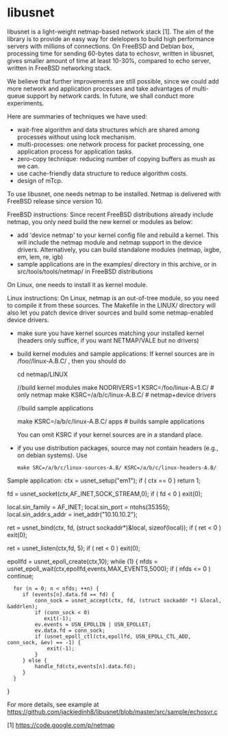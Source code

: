 libusnet
========

libusnet is a light-weight netmap-based network stack [1]. The aim of the library is to provide an easy way for delelopers to build high performance servers with millions of connections. On FreeBSD and Debian box, processing time for sending 60-bytes data to echosvr, written in libusnet, gives smaller amount of time at least 10-30%, compared to echo server, written in FreeBSD networking stack. 

We believe that further improvements are still possible, since we could add more network and application processes and take advantages of multi-queue support by network cards. In future, we shall conduct more experiments.

Here are summaries of techniques we have used:

- wait-free algorithm and data structures which are shared among processes without using lock mechanism. 
- multi-processes: one network process for packet processing, one application process for application tasks. 
- zero-copy technique: reducing number of copying buffers as mush as we can. 
- use cache-friendly data structure to reduce algorithm costs.
- design of mTcp.

To use libusnet, one needs netmap to be installed. Netmap is delivered with FreeBSD release since version 10. 

FreeBSD instructions:
  Since recent FreeBSD distributions already include netmap, you only
  need build the new kernel or modules as below:

  + add 'device netmap' to your kernel config file and rebuild a kernel.
    This will include the netmap module and netmap support in the device
    drivers.  Alternatively, you can build standalone modules
    (netmap, ixgbe, em, lem, re, igb)
  + sample applications are in the examples/ directory in this archive,
    or in src/tools/tools/netmap/ in FreeBSD distributions

On Linux, one needs to install it as kernel module.

Linux instructions:
  On Linux, netmap is an out-of-tree module, so you need to compile it
  from these sources. The Makefile in the LINUX/ directory will also
  let you patch device driver sources and build some netmap-enabled
  device drivers.
  + make sure you have kernel sources matching your installed kernel
    (headers only suffice, if you want NETMAP/VALE but no drivers)

  + build kernel modules and sample applications:
    If kernel sources are in /foo//linux-A.B.C/ , then you should do

	cd netmap/LINUX
	
	//build kernel modules
	make NODRIVERS=1 KSRC=/foo/linux-A.B.C/	# only netmap
	make KSRC=/a/b/c/linux-A.B.C/		# netmap+device drivers
	
	//build sample applications
	
	make KSRC=/a/b/c/linux-A.B.C/ apps	# builds sample applications

    You can omit KSRC if your kernel sources are in a standard place.

  + if you use distribution packages, source may not contain headers (e.g., on
    debian systems). Use

        make SRC=/a/b/c/linux-sources-A.B/ KSRC=/a/b/c/linux-headers-A.B/

Sample application:
   ctx = usnet_setup("em1");
   if ( ctx == 0 )
      return 1;

   fd = usnet_socket(ctx,AF_INET,SOCK_STREAM,0);
   if ( fd < 0 ) 
      exit(0);

   local.sin_family = AF_INET;
   local.sin_port = ntohs(35355);
   local.sin_addr.s_addr = inet_addr("10.10.10.2"); 

   ret = usnet_bind(ctx, fd, (struct sockaddr*)&local, sizeof(local));
   if ( ret < 0 ) 
      exit(0);

   ret = usnet_listen(ctx,fd, 5); 
   if ( ret < 0 ) 
      exit(0);

   epollfd = usnet_epoll_create(ctx,10);
   while (1) {
      nfds = usnet_epoll_wait(ctx,epollfd,events,MAX_EVENTS,5000);
      if ( nfds <= 0 ) 
         continue;
      
      for (n = 0; n < nfds; ++n) {
         if (events[n].data.fd == fd) {
             conn_sock = usnet_accept(ctx, fd, (struct sockaddr *) &local, &addrlen);
             if (conn_sock < 0) 
                exit(-1);
             ev.events = USN_EPOLLIN | USN_EPOLLET;
             ev.data.fd = conn_sock;
             if (usnet_epoll_ctl(ctx,epollfd, USN_EPOLL_CTL_ADD, conn_sock, &ev) == -1) {
                 exit(-1);
             }
         } else {
             handle_fd(ctx,events[n].data.fd);
         }
      }
   }


For more details, see example at https://github.com/jackiedinh8/libusnet/blob/master/src/sample/echosvr.c

[1] https://code.google.com/p/netmap
